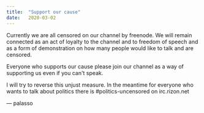 ```yaml
---
title:  "Support our cause"
date:   2020-03-02
---
```

Currently we are all censored on our channel by freenode. We will remain connected as an act of loyalty to the channel and to freedom of speech and as a form of demonstration on how many people would like to talk and are censored.

Everyone who supports our cause please join our channel as a way of supporting us even if you can't speak.

I will try to reverse this unjust measure. In the meantime for everyone who wants to talk about politics there is #politics-uncensored on irc.rizon.net

— palasso
